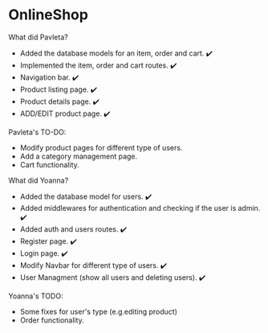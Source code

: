 # OnlineShop

What did Pavleta?
- Added the database models for an item, order and cart. :heavy_check_mark:
- Implemented the item, order and cart routes. :heavy_check_mark:
- Navigation bar. :heavy_check_mark:
- Product listing page. :heavy_check_mark:
- Product details page. :heavy_check_mark:
- ADD/EDIT product page. :heavy_check_mark:

Pavleta's TO-DO:
- Modify product pages for different type of users.
- Add a category management page.
- Cart functionality.

What did Yoanna?
- Added the database model for users. :heavy_check_mark:
- Added middlewares for authentication and checking if the user is admin. :heavy_check_mark:
- Added auth and users routes. :heavy_check_mark:
- Register page. :heavy_check_mark:
- Login page. :heavy_check_mark:
- Modify Navbar for different type of users. :heavy_check_mark:
- User Managment (show all users and deleting users). :heavy_check_mark:


Yoanna's TODO:
- Some fixes for user's type (e.g.editing product)
- Order functionality.
